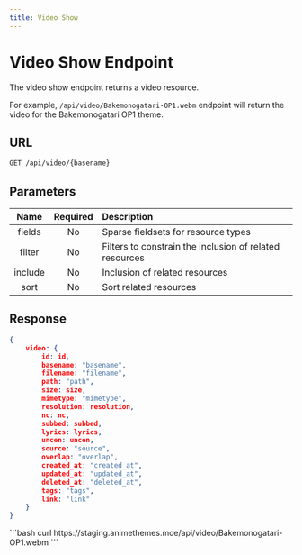 ```yaml
---
title: Video Show
---
```


<Block>

# Video Show Endpoint

The video show endpoint returns a video resource.

For example, `/api/video/Bakemonogatari-OP1.webm` endpoint will return the video for the Bakemonogatari OP1 theme.

## URL

```sh
GET /api/video/{basename}
```

## Parameters

| Name    | Required | Description                                             |
| :-----: | :------: | :------------------------------------------------------ |
| fields  | No       | Sparse fieldsets for resource types                     |
| filter  | No       | Filters to constrain the inclusion of related resources |
| include | No       | Inclusion of related resources                          |
| sort    | No       | Sort related resources                                  |

## Response

```json
{
    video: {
        id: id,
        basename: "basename",
        filename: "filename",
        path: "path",
        size: size,
        mimetype: "mimetype",
        resolution: resolution,
        nc: nc,
        subbed: subbed,
        lyrics: lyrics,
        uncen: uncen,
        source: "source",
        overlap: "overlap",
        created_at: "created_at",
        updated_at: "updated_at",
        deleted_at: "deleted_at",
        tags: "tags",
        link: "link"
    }
}
```

<Example>

<CURL>
```bash
curl https://staging.animethemes.moe/api/video/Bakemonogatari-OP1.webm
```
</CURL>

</Example>

</Block>